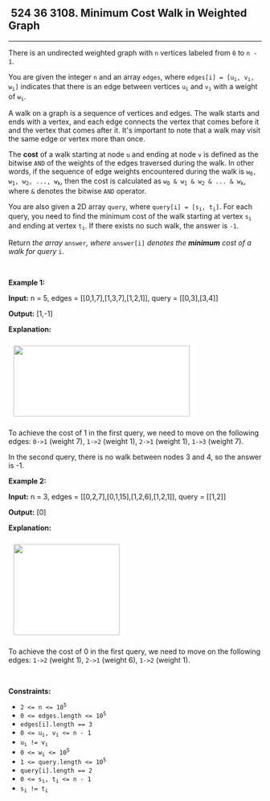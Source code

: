 <h2> 524 36
3108. Minimum Cost Walk in Weighted Graph</h2><hr><div><p>There is an undirected weighted graph with <code>n</code> vertices labeled from <code>0</code> to <code>n - 1</code>.</p>

<p>You are given the integer <code>n</code> and an array <code>edges</code>, where <code>edges[i] = [u<sub>i</sub>, v<sub>i</sub>, w<sub>i</sub>]</code> indicates that there is an edge between vertices <code>u<sub>i</sub></code> and <code>v<sub>i</sub></code> with a weight of <code>w<sub>i</sub></code>.</p>

<p>A walk on a graph is a sequence of vertices and edges. The walk starts and ends with a vertex, and each edge connects the vertex that comes before it and the vertex that comes after it. It's important to note that a walk may visit the same edge or vertex more than once.</p>

<p>The <strong>cost</strong> of a walk starting at node <code>u</code> and ending at node <code>v</code> is defined as the bitwise <code>AND</code> of the weights of the edges traversed during the walk. In other words, if the sequence of edge weights encountered during the walk is <code>w<sub>0</sub>, w<sub>1</sub>, w<sub>2</sub>, ..., w<sub>k</sub></code>, then the cost is calculated as <code>w<sub>0</sub> &amp; w<sub>1</sub> &amp; w<sub>2</sub> &amp; ... &amp; w<sub>k</sub></code>, where <code>&amp;</code> denotes the bitwise <code>AND</code> operator.</p>

<p>You are also given a 2D array <code>query</code>, where <code>query[i] = [s<sub>i</sub>, t<sub>i</sub>]</code>. For each query, you need to find the minimum cost of the walk starting at vertex <code>s<sub>i</sub></code> and ending at vertex <code>t<sub>i</sub></code>. If there exists no such walk, the answer is <code>-1</code>.</p>

<p>Return <em>the array </em><code>answer</code><em>, where </em><code>answer[i]</code><em> denotes the <strong>minimum</strong> cost of a walk for query </em><code>i</code>.</p>

<p>&nbsp;</p>
<p><strong class="example">Example 1:</strong></p>

<div class="example-block">
<p><strong>Input:</strong> <span class="example-io">n = 5, edges = [[0,1,7],[1,3,7],[1,2,1]], query = [[0,3],[3,4]]</span></p>

<p><strong>Output:</strong> <span class="example-io">[1,-1]</span></p>

<p><strong>Explanation:</strong></p>
<img alt="" src="https://assets.leetcode.com/uploads/2024/01/31/q4_example1-1.png" style="padding: 10px; background: rgb(255, 255, 255); border-radius: 0.5rem; width: 351px; height: 141px;">
<p>To achieve the cost of 1 in the first query, we need to move on the following edges: <code>0-&gt;1</code> (weight 7), <code>1-&gt;2</code> (weight 1), <code>2-&gt;1</code> (weight 1), <code>1-&gt;3</code> (weight 7).</p>

<p>In the second query, there is no walk between nodes 3 and 4, so the answer is -1.</p>

<p><strong class="example">Example 2:</strong></p>
</div>

<div class="example-block">
<p><strong>Input:</strong> <span class="example-io">n = 3, edges = [[0,2,7],[0,1,15],[1,2,6],[1,2,1]], query = [[1,2]]</span></p>

<p><strong>Output:</strong> <span class="example-io">[0]</span></p>

<p><strong>Explanation:</strong></p>
<img alt="" src="https://assets.leetcode.com/uploads/2024/01/31/q4_example2e.png" style="padding: 10px; background: rgb(255, 255, 255); border-radius: 0.5rem; width: 211px; height: 181px;">
<p>To achieve the cost of 0 in the first query, we need to move on the following edges: <code>1-&gt;2</code> (weight 1), <code>2-&gt;1</code> (weight 6), <code>1-&gt;2</code> (weight 1).</p>
</div>

<p>&nbsp;</p>
<p><strong>Constraints:</strong></p>

<ul>
	<li><code>2 &lt;= n &lt;= 10<sup>5</sup></code></li>
	<li><code>0 &lt;= edges.length &lt;= 10<sup>5</sup></code></li>
	<li><code>edges[i].length == 3</code></li>
	<li><code>0 &lt;= u<sub>i</sub>, v<sub>i</sub> &lt;= n - 1</code></li>
	<li><code>u<sub>i</sub> != v<sub>i</sub></code></li>
	<li><code>0 &lt;= w<sub>i</sub> &lt;= 10<sup>5</sup></code></li>
	<li><code>1 &lt;= query.length &lt;= 10<sup>5</sup></code></li>
	<li><code>query[i].length == 2</code></li>
	<li><code>0 &lt;= s<sub>i</sub>, t<sub>i</sub> &lt;= n - 1</code></li>
	<li><code>s<sub>i</sub> !=&nbsp;t<sub>i</sub></code></li>
</ul>
</div>